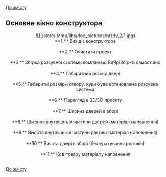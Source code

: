 [До змісту](/service/doc/?cid=sliding-systems-new)
## Основне вікно конструктора
<center>![](/store/Items/libs/doc_pictures/razdv_2/1.jpg)<br>
**1.** Вихід з конструктора <br><br>
**2.** Очистити проект <br><br>
**3.** Збірка розсувної системи компанією ВиЯр/Збірка самостійно <br><br>
**4.** Габаритний розмір двері <br><br>
**5.** Габаритні розміри отвору, куди буде встановлена розсувна система <br><br>
**6.** Перегляд в 2D/3D проекту <br><br>
**7.** Ширина дверей в зборі <br><br>
**8.** Ширина внутрішньої частини дверей (матеріал наповнення) <br><br>
**9.** Висота внутрішньої частини дверей (матеріал наповнення) <br><br>
**10.** Висота двері в зборі (без урахування роликів) <br><br>
**11.** Код товару матеріалу наповнення<br><br>  
</center>



[До змісту](/service/doc/?cid=sliding-systems-new)
